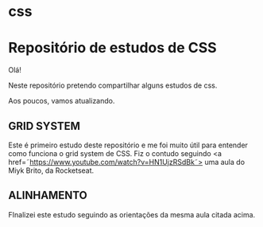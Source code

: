# css
<h1>Repositório de estudos de CSS</h1>

Olá!

Neste repositório pretendo compartilhar alguns estudos de css.

Aos poucos, vamos atualizando.


<h2>GRID SYSTEM</h2>

Este é primeiro estudo deste repositório e me foi muito útil para entender como funciona o grid system de CSS. Fiz o contudo seguindo <a href=˜https://www.youtube.com/watch?v=HN1UjzRSdBk˜> uma aula do Miyk Brito</a>, da Rocketseat.</a>

<h2>ALINHAMENTO</h2>

FInalizei este estudo seguindo as orientações da mesma aula citada acima.